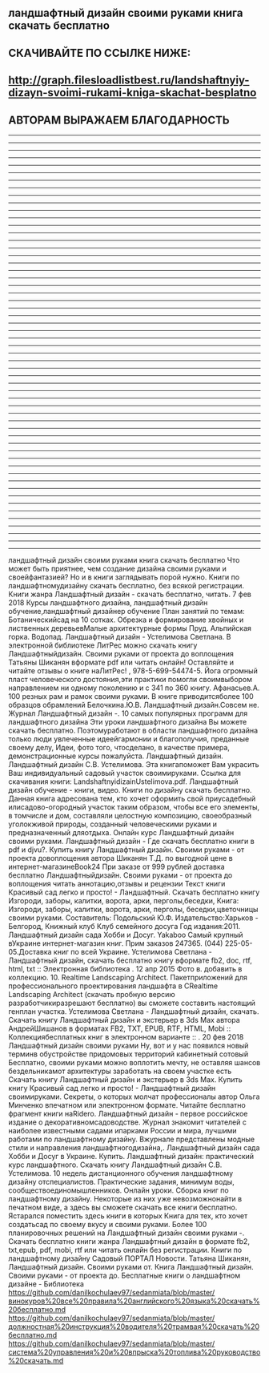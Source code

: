ландшафтный дизайн своими руками книга скачать бесплатно
--------------------------------------------------
СКАЧИВАЙТЕ ПО ССЫЛКЕ НИЖЕ:
--------------------------------------------------
http://graph.filesloadlistbest.ru/landshaftnyiy-dizayn-svoimi-rukami-kniga-skachat-besplatno
--------------------------------------------------
АВТОРАМ ВЫРАЖАЕМ БЛАГОДАРНОСТЬ
--------------------------------------------------
--------------------------------------------------
--------------------------------------------------
--------------------------------------------------
--------------------------------------------------
--------------------------------------------------
--------------------------------------------------
--------------------------------------------------
--------------------------------------------------
--------------------------------------------------
--------------------------------------------------
--------------------------------------------------
--------------------------------------------------
--------------------------------------------------
--------------------------------------------------
--------------------------------------------------
--------------------------------------------------
--------------------------------------------------
--------------------------------------------------
--------------------------------------------------
--------------------------------------------------
--------------------------------------------------
--------------------------------------------------
--------------------------------------------------
--------------------------------------------------
--------------------------------------------------
--------------------------------------------------
--------------------------------------------------
--------------------------------------------------
--------------------------------------------------
--------------------------------------------------
--------------------------------------------------
--------------------------------------------------
--------------------------------------------------
--------------------------------------------------
--------------------------------------------------
--------------------------------------------------
--------------------------------------------------
--------------------------------------------------
--------------------------------------------------
--------------------------------------------------
--------------------------------------------------
--------------------------------------------------
--------------------------------------------------
--------------------------------------------------
--------------------------------------------------
--------------------------------------------------
--------------------------------------------------
--------------------------------------------------
--------------------------------------------------
--------------------------------------------------
--------------------------------------------------
--------------------------------------------------
--------------------------------------------------
--------------------------------------------------
--------------------------------------------------
--------------------------------------------------
ландшафтный дизайн своими руками книга скачать бесплатно Что может быть приятнее, чем создание дизайна своими руками и своейфантазией? Но и в книги заглядывать порой нужно. Книги по ландшафтномудизайну скачать бесплатно, без всякой регистрации. Книги жанра Ландшафтный дизайн - скачать бесплатно, читать. 7 фев 2018  Курсы ландшафтного дизайна, ландшафтный дизайн обучение,ландшафтный дизайнер обучение План занятий по темам: Ботаническийсад на 10 сотках. Обрезка и формирование хвойных и лиственных деревьевМалые архитектурные формы Пруд. Альпийская горка. Водопад. Ландшафтный дизайн - Устелимова Светлана. В электронной библиотеке ЛитРес можно скачать книгу Ландшафтныйдизайн. Своими руками  от проекта до воплощения Татьяны Шиканян вформате pdf или читать онлaйн! Оставляйте и читайте отзывы о книге наЛитРес! , 978-5-699-54474-5. Йога огромный пласт человеческого достояния,эти практики помогли своимвыбором направлением ни одному поколению и с 341 по 360 книгу. Афанасьев.А. 100 резных рам и рамок своими руками. В книге приводитсяболее 100 образцов обрамлений  Белочкина.Ю.В. Ландшафтный дизайн.Совсем не. Журнал Ландшафтный дизайн -. 10 самых популярных программ для ландшафтного дизайна
Эти уроки ландшафтного дизайна Вы можете скачать бесплатно.  Поэтомуработают в области ландшафтного дизайна только люди увлеченные идеейгармонии и благополучия, преданные своему делу,  Идеи, фото того, чтосделано, в качестве примера, демонстрационные курсы  пожалуйста. Ландшафтный дизайн. Ландшафтный дизайн С.В. Устелимова. Эта книгапоможет Вам украсить Ваш индивидуальный садовый участок своимируками. Ссылка для скачивания книги: LandshaftnyidizainUstelimova.pdf. Ландшафтный дизайн обучение - книги, видео. Книги по дизайну скачать бесплатно. Данная книга адресована тем, кто хочет оформить свой приусадебный илисадово-огородный участок таким образом, чтобы все его элементы, в томчисле и дом, составляли целостную композицию, своеобразный уголокживой природы, созданный человеческими руками и предназначенный дляотдыха. Онлайн курс Ландшафтный дизайн своими руками. Ландшафтный дизайн - Где скачать бесплатно книги в pdf и djvu?. Купить книгу Ландшафтный дизайн. Своими руками - от проекта довоплощения автора Шиканян Т.Д. по выгодной цене в интернет-магазинеBook24 При заказе от 999 рублей доставка бесплатно Ландшафтныйдизайн. Своими руками - от проекта до воплощения  читать аннотацию,отзывы и рецензии
Текст книги Красивый сад  легко и просто! - Ландшафтный. Скачать бесплатно книгу Изгороди, заборы, калитки, ворота, арки, перголы,беседки, Книга: Изгороди, заборы, калитки, ворота, арки, перголы, беседки,цветочницы своими руками. Составитель: Подольский Ю.Ф. Издательство:Харьков - Белгород, Книжный клуб Клуб семейного досуга Год издания:2011. Ландшафтный дизайн сада  Хобби и Досуг. Yakaboo  Самый крупный вУкраине интернет-магазин книг. Прим заказов 247365.  (044) 225-05-05.Доставка книг по всей Украине. Устелимова Светлана - Ландшафтный дизайн, скачать бесплатно книгу вформате fb2, doc, rtf, html, txt :: Электронная библиотека . 12 апр 2015  Фото в. добавить в коллекцию. 10. Realtime Landscaping Architect. Пакетприложений для профессионального проектирования ландшафта в  СRealtime Landscaping Architect (скачать пробную версию разработчикиразрешают бесплатно) вы сможете составить настоящий генплан участка. Устелимова Светлана - Ландшафтный дизайн, скачать. Скачать книгу Ландшафтный дизайн и экстерьер в 3ds Max автора АндрейШишанов в форматах FB2, TXT, EPUB, RTF, HTML, Mobi :: Коллекциябесплатных книг в электронном варианте :: . 20 фев 2018  Ландшафтный дизайн своими руками Ну, вот и у нас появился новый терминв обустройстве придомовых территорий  кабинетный сотовый  Бесплатно, своими руками можно воплотить мечту, не оставляя шансов бездельникамот архитектуры заработать на своем участке  есть
Скачать книгу Ландшафтный дизайн и экстерьер в 3ds Max. Купить книгу Красивый сад  легко и просто! - Ландшафтный дизайн своимируками. Секреты, о которых молчат профессионалы автор Ольга Минченко впечатном или электронном формате. Читайте бесплатно фрагмент книги наRidero. Ландшафтный дизайн - первое российское издание о декоративномсадоводстве. Журнал знакомит читателей с наиболее известными садами ипарками России и мира, лучшими работами по ландшафтному дизайну. Вжурнале представлены модные стили и направления ландшафтногодизайна,. Ландшафтный дизайн сада  Хобби и Досуг в Украине. Купить. Ландшафтный дизайн: практический курс ландшафтного. Скачать книгу Ландшафтный дизайн С.В. Устелимова. 10 недель дистанционного обучения ландшафтному дизайну отспециалистов. Практические задания, минимум воды, сообществоединомышленников. Онлайн уроки. Сборка книг по ландшафтному дизайну. Некоторые из них уже невозможнонайти в печатном виде, а здесь вы сможете скачать все книги бесплатно. Ястарался поместить здесь книги в которых  Книга для тех, кто хочет создатьсад по своему вкусу и своими руками. Более 100 планировочных решений на
Ландшафтный дизайн своими руками -. Скачать бесплатно книги жанра Ландшафтный дизайн в формате fb2, txt,epub, pdf, mobi, rtf или читать онлайн без регистрации. Книги по ландшафтному дизайну  Садовый ПОРТАЛ  Новости. Татьяна Шиканян, Ландшафтный дизайн. Своими руками  от. Книга Ландшафтный дизайн. Своими руками - от проекта до. Бесплатные книги о ландшафтном дизайне - Библиотека
https://github.com/danilkochulaev97/sedanmiata/blob/master/винокуров%20все%20правила%20английского%20языка%20скачать%20бесплатно.md
https://github.com/danilkochulaev97/sedanmiata/blob/master/должностная%20инструкция%20водителя%20трамвая%20скачать%20бесплатно.md
https://github.com/danilkochulaev97/sedanmiata/blob/master/система%20управления%20и%20впрыска%20топлива%20руководство%20скачать.md